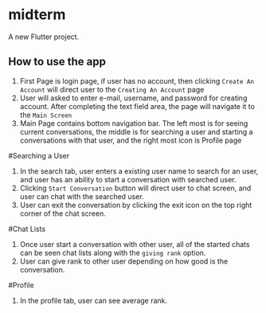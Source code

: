 # midterm

A new Flutter project.

## How to use the app
1.  First Page is login page, if user has no account, then clicking `Create An Account` will direct user to the `Creating An Account` page
2.  User will asked to enter e-mail, username, and password for creating account. After completing the text field area, the page will navigate it to the `Main Screen`
3.  Main Page contains bottom navigation bar. The left most is for seeing current conversations, the middle is for searching a user and starting a conversations with that user, and the right most icon is Profile page

#Searching a User
1. In the search tab, user enters a existing user name to search for an user, and user has an ability to start a conversation with searched user.
2. Clicking `Start Conversation` button will direct user to chat screen, and user can chat with the searched user.
3. User can exit the conversation by clicking the exit icon on the top right corner of the chat screen.

#Chat Lists
1. Once user start a conversation with other user, all of the started chats can be seen chat lists along with the `giving rank` option. 
2. User can give rank to other user depending on how good is the conversation.

#Profile
1.  In the profile tab, user can see average rank.
